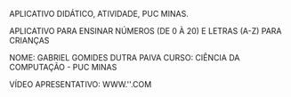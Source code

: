 
  APLICATIVO DIDÁTICO, ATIVIDADE, PUC MINAS.

 APLICATIVO PARA ENSINAR NÚMEROS (DE 0 À 20) E LETRAS (A-Z) PARA CRIANÇAS

NOME: GABRIEL GOMIDES DUTRA PAIVA
CURSO: CIÊNCIA DA COMPUTAÇÃO - PUC MINAS

VÍDEO APRESENTATIVO: WWW.''.COM
